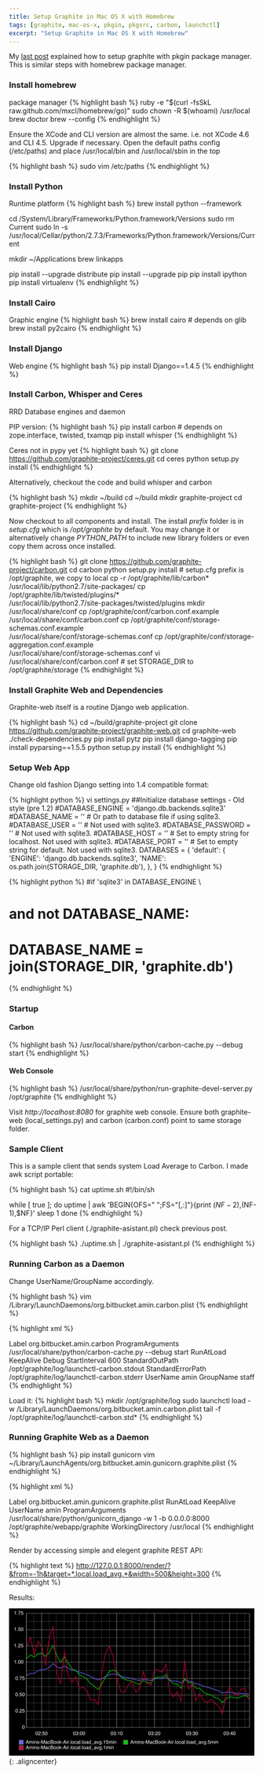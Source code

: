 ```yaml
---
title: Setup Graphite in Mac OS X with Homebrew
tags: [graphite, mac-os-x, pkgin, pkgsrc, carbon, launchctl]
excerpt: "Setup Graphite in Mac OS X with Homebrew"
---
```


My [last post](http://amin.bitbucket.org/posts/graphite-mac-pkgin.html) 
explained how to setup graphite with pkgin package manager. This is similar steps with homebrew package manager.

### Install homebrew
package manager
{% highlight bash %}
ruby -e "$(curl -fsSkL raw.github.com/mxcl/homebrew/go)"
sudo chown -R $(whoami) /usr/local
brew doctor
brew --config 
{% endhighlight %}

Ensure the XCode and CLI version are almost the same. i.e. not XCode 4.6 and CLI 4.5. Upgrade if necessary.
Open the default paths config (/etc/paths) and place /usr/local/bin and /usr/local/sbin in the top

{% highlight bash %}
sudo vim /etc/paths
{% endhighlight %}


### Install Python
Runtime platform
{% highlight bash %}
brew install python --framework

cd /System/Library/Frameworks/Python.framework/Versions
sudo rm Current
sudo ln -s /usr/local/Cellar/python/2.7.3/Frameworks/Python.framework/Versions/Current

mkdir ~/Applications
brew linkapps

pip install --upgrade distribute
pip install --upgrade pip
pip install ipython
pip install virtualenv
{% endhighlight %}

### Install Cairo
Graphic engine
{% highlight bash %}
brew install cairo # depends on glib 
brew install py2cairo
{% endhighlight %}

### Install Django
Web engine
{% highlight bash %}
pip install Django==1.4.5
{% endhighlight %}

### Install Carbon, Whisper and Ceres
RRD Database engines and daemon


PIP version:
{% highlight bash %}
pip install carbon # depends on zope.interface, twisted, txamqp 
pip install whisper
{% endhighlight %}


Ceres not in pypy yet
{% highlight bash %}
git clone https://github.com/graphite-project/ceres.git
cd ceres
python setup.py install
{% endhighlight %}

Alternatively, checkout the code and build whisper and carbon

{% highlight bash %}
mkdir ~/build
cd ~/build
mkdir graphite-project
cd graphite-project
{% endhighlight %}

Now checkout to all components and install. The install <em>prefix</em> folder is in <em>setup.cfg</em> 
which is <em>/opt/graphite</em> by default. You may change it or alternatively change <em>PYTHON_PATH</em> to include
new library folders or even copy them across once installed.

{% highlight bash %}
git clone https://github.com/graphite-project/carbon.git
cd carbon
python setup.py install # setup.cfg prefix is /opt/graphite, we copy to local
cp -r /opt/graphite/lib/carbon* /usr/local/lib/python2.7/site-packages/
cp  /opt/graphite/lib/twisted/plugins/* \
    /usr/local/lib/python2.7/site-packages/twisted/plugins
mkdir /usr/local/share/conf
cp /opt/graphite/conf/carbon.conf.example \
   /usr/local/share/conf/carbon.conf
cp /opt/graphite/conf/storage-schemas.conf.example \
   /usr/local/share/conf/storage-schemas.conf
cp /opt/graphite/conf/storage-aggregation.conf.example \
   /usr/local/share/conf/storage-schemas.conf
vi /usr/local/share/conf/carbon.conf # set STORAGE_DIR to /opt/graphite/storage
{% endhighlight %}


### Install Graphite Web and Dependencies
Graphite-web itself is a routine Django web application.

{% highlight bash %}
cd ~/build/graphite-project
git clone https://github.com/graphite-project/graphite-web.git
cd graphite-web
./check-dependencies.py
pip install pytz
pip install django-tagging
pip install pyparsing==1.5.5
python setup.py install
{% endhighlight %}

### Setup Web App
Change old fashion Django setting into 1.4 compatible format:

{% highlight python %}
vi settings.py
##Initialize database settings - Old style (pre 1.2)
#DATABASE_ENGINE = 'django.db.backends.sqlite3'	
#DATABASE_NAME = ''		# Or path to database file if using sqlite3.
#DATABASE_USER = ''		# Not used with sqlite3.
#DATABASE_PASSWORD = '' # Not used with sqlite3.
#DATABASE_HOST = ''		# Set to empty string for localhost. Not used with sqlite3.
#DATABASE_PORT = ''		# Set to empty string for default. Not used with sqlite3.
DATABASES = {
    'default': {
        'ENGINE': 'django.db.backends.sqlite3',
        'NAME': os.path.join(STORAGE_DIR, 'graphite.db'),
    },
}
{% endhighlight %}

{% highlight python %}
#if 'sqlite3' in DATABASE_ENGINE \
#    and not DATABASE_NAME:
#  DATABASE_NAME = join(STORAGE_DIR, 'graphite.db')
{% endhighlight %}

### Startup

#### Carbon 
{% highlight bash %}
/usr/local/share/python/carbon-cache.py --debug start
{% endhighlight %}

#### Web Console
{% highlight bash %}
/usr/local/share/python/run-graphite-devel-server.py /opt/graphite
{% endhighlight %}

Visit <em>http://localhost:8080</em> for graphite web console. Ensure both graphite-web (local_settings.py) and carbon (carbon.conf) point to 
same storage folder.

### Sample Client
This is a sample client that sends system Load Average to Carbon. I made awk script portable:


{% highlight bash %}
cat uptime.sh
#!/bin/sh

while [ true ]; do
    uptime | awk 'BEGIN{OFS=" ";FS="[,:]"}{print $(NF-2),$(NF-1),$NF}'
    sleep 1
done
{% endhighlight %}

For a TCP/IP Perl client (./graphite-asistant.pl) check previous post.

{% highlight bash %}
./uptime.sh | ./graphite-asistant.pl
{% endhighlight %}

### Running Carbon as a Daemon
Change UserName/GroupName accordingly. 

{% highlight bash %}
vim /Library/LaunchDaemons/org.bitbucket.amin.carbon.plist
{% endhighlight %}

{% highlight xml %}
<?xml version="1.0" encoding="UTF-8"?>
<!DOCTYPE plist PUBLIC "-//Apple//DTD PLIST 1.0//EN" 
        "http://www.apple.com/DTDs/PropertyList-1.0.dtd">
<plist version="1.0">
<dict>
	<key>Label</key>
    	<string>org.bitbucket.amin.carbon</string>
	<key>ProgramArguments</key>
	<array>
		<string>/usr/local/share/python/carbon-cache.py</string>
		<string>--debug</string>
		<string>start</string>
	</array>
	<key>RunAtLoad</key>
	<true/>
	<key>KeepAlive</key>
	<true/>
    	<key>Debug</key>
    	<true/>
	<key>StartInterval</key>
	<integer>600</integer>
    	<key>StandardOutPath</key>
    	<string>/opt/graphite/log/launchctl-carbon.stdout</string>
    	<key>StandardErrorPath</key>
    	<string>/opt/graphite/log/launchctl-carbon.stderr</string>
	<key>UserName</key>
	<string>amin</string>
	<key>GroupName</key>
	<string>staff</string>
</dict>
</plist>
{% endhighlight %}

Load it:
{% highlight bash %}
mkdir /opt/graphite/log
sudo launchctl load -w /Library/LaunchDaemons/org.bitbucket.amin.carbon.plist
tail -f /opt/graphite/log/launchctl-carbon.std*
{% endhighlight %}

### Running Graphite Web as a Daemon
{% highlight bash %}
pip install gunicorn
vim ~/Library/LaunchAgents/org.bitbucket.amin.gunicorn.graphite.plist
{% endhighlight %}

{% highlight xml %}
<?xml version="1.0" encoding="UTF-8"?>
<!DOCTYPE plist PUBLIC "-//Apple//DTD PLIST 1.0//EN" 
    "http://www.apple.com/DTDs/PropertyList-1.0.dtd">
<plist version="1.0">
  <dict>
    <key>Label</key>
    <string>org.bitbucket.amin.gunicorn.graphite.plist</string>
    <key>RunAtLoad</key>
    <true/>
    <key>KeepAlive</key>
    <false/>
    <key>UserName</key>
    <string>amin</string>
    <key>ProgramArguments</key>
    <array>
        <string>/usr/local/share/python/gunicorn_django</string>
        <string>-w 1</string>
        <string>-b 0.0.0.0:8000</string>
        <string>/opt/graphite/webapp/graphite</string>
    </array>
    <key>WorkingDirectory</key>
    <string>/usr/local</string>
  </dict>
</plist>
{% endhighlight %}

Render by accessing simple and elegent graphite REST API:

{% highlight text %}
http://127.0.0.1:8000/render/?&from=-1h&target=*.local.load_avg.*&width=500&height=300
{% endhighlight %}

Results:

![Graphite Load Average](/assets/img/graphite/graphite-localhost-la.png){: .aligncenter}


